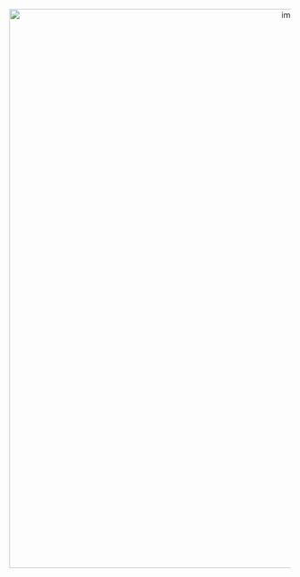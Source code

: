 <p align="center"><img src="https://to.t6tg.com/preview_img" alt="image" width="1000" /></p>

 <!-- <img src="https://i.ibb.co/Gdy6nyV/new.gif" alt="new" width="30"/> -->

